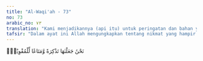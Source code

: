 ```yaml
---
title: "Al-Waqi'ah - 73"
no: 73
arabic_no: ٧٣
translation: "Kami menjadikannya (api itu) untuk peringatan dan bahan yang berguna bagi musafir."
tafsir: "Dalam ayat ini Allah mengungkapkan tentang nikmat yang hampir dilupakan manusia. Ungkapan tersebut berbentuk pertanyaan untuk dipikirkan dan direnungkan oleh manusia, apakah manusia mengetahui pentingnya fungsi api? Cara membuat api yang dilakukan pada zaman purba adalah dengan cara menggosokgosokkan dua batang kayu, hingga menyala, atau dengan cara menggoreskan baja di atas batu, sehingga memercikkan api dan ditampung percikan tersebut pada kawul (semacam kapuk berwarna kehitam-hitaman yang melekat pada pelepah aren) tersebut, yang kemudian dapat dipergunakan untuk menyalakan api di dapur guna memasak berbagai masakan yang akan dihidangkan untuk dinikmati oleh manusia, atau api yang dinyalakan menurut cara sekarang dengan menggoreskan batang geretan pada korek api, maka nyalalah ia. Atau dengan korek yang mempergunakan roda baja kecil sebagai alat pemutar untuk diputarkan pada batu api kemudian percikannya ditampung pada sumbu yang dibasahi dengan bensin, sehingga sumbu nyala. Atau seperti cara yang sekarang ini melalui kompor minyak tanah atau dengan gas. Membuat api dengan cara zaman dahulu maupun menurut cara zaman sekarang, yang menjadi pertanyaan ialah siapakah yang menyediakan kayunya atau batu apinya, bajanya, dan kawulnya atau minyak tanah dan gas? Juga siapakah yang menyediakan bahan bensin dan sebagainya? Bukankah bahan-bahan yang menjadi sebab api menyala baik berupa kayu bakar maupun minyak tanah, hanyalah Allah saja yang menjadikan-Nya? Meskipun tersedia beras, sayur-mayur dan lauk-pauknya, bila tidak ada api, tidak dapat kita memakannya karena masih mentah. Alangkah tidak enaknya, kalau makanan tersebut mentah seperti, daging mentah, dan nasinya masih berupa beras. Bagaimanakah selera bisa timbul, kalau segala-galanya serba mentah? Dengan gambaran tersebut, jelaslah bagaimana pentingnya api bagi keperluan manusia. Karena api itu didapat dengan mudah setiap hari, maka hampir-hampir tidak terpikirkan oleh manusia betapa api itu memberi kenikmatan. Hampir-hampir jarang orang bersyukur dan berterima kasih atas adanya api. Karena pentingnya api itu, Allah menegaskan bahwa api dijadikan untuk peringatan bagi manusia dan bahan yang berguna bagi musafir di padang pasir, maka wajarlah manusia bertasbih dengan menyebut nama Tuhan Yang Mahabesar."
---
```


نَحْنُ جَعَلْنٰهَا تَذْكِرَةً وَّمَتَاعًا لِّلْمُقْوِيْنَۚ 
